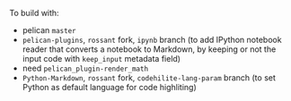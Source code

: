 To build with:

* pelican `master`
* `pelican-plugins`, `rossant` fork, `ipynb` branch (to add IPython notebook reader that converts a notebook to Markdown, by keeping or not the input code with `keep_input` metadata field)
* need `pelican_plugin-render_math`
* `Python-Markdown`, `rossant` fork, `codehilite-lang-param` branch (to set Python as default language for code highliting)
